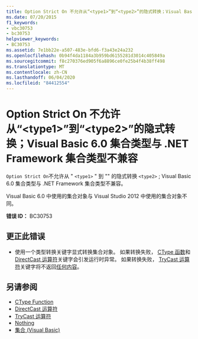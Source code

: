 ```yaml
---
title: Option Strict On 不允许从“<type1>”到“<type2>”的隐式转换；Visual Basic 6.0 集合类型与 .NET Framework 集合类型不兼容
ms.date: 07/20/2015
f1_keywords:
- vbc30753
- bc30753
helpviewer_keywords:
- BC30753
ms.assetid: 7e1bb22e-a507-483e-bfd6-f3a43e24a232
ms.openlocfilehash: 0b94f4da1184a3b959bd6155281d3014c405849a
ms.sourcegitcommit: f8c270376ed905f6a8896ce0fe25b4f4b38ff498
ms.translationtype: MT
ms.contentlocale: zh-CN
ms.lasthandoff: 06/04/2020
ms.locfileid: "84412554"
---
```

# <a name="option-strict-on-disallows-implicit-conversions-from-type1-to-type2-the-visual-basic-60-collection-type-is-not-compatible-with-the-net-framework-collection-type"></a>Option Strict On 不允许从“\<type1>”到“\<type2>”的隐式转换；Visual Basic 6.0 集合类型与 .NET Framework 集合类型不兼容
`Option Strict On`不允许从 " `<type1>` " 到 "" 的隐式转换 `<type2>` ; Visual Basic 6.0 集合类型与 .NET Framework 集合类型不兼容。

 Visual Basic 6.0 中使用的集合对象与 Visual Studio 2012 中使用的集合对象不同。

 **错误 ID：** BC30753

## <a name="to-correct-this-error"></a>更正此错误

- 使用一个类型转换关键字显式转换集合对象。 如果转换失败， [CType 函数](../language-reference/functions/ctype-function.md)和[DirectCast 运算符](../language-reference/operators/directcast-operator.md)关键字会引发运行时异常。 如果转换失败， [TryCast 运算符](../language-reference/operators/trycast-operator.md)关键字将不返回[任何内容](../language-reference/nothing.md)。

## <a name="see-also"></a>另请参阅

- [CType Function](../language-reference/functions/ctype-function.md)
- [DirectCast 运算符](../language-reference/operators/directcast-operator.md)
- [TryCast 运算符](../language-reference/operators/trycast-operator.md)
- [Nothing](../language-reference/nothing.md)
- [集合 (Visual Basic)](../programming-guide/concepts/collections.md)
